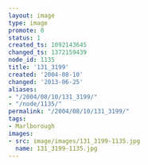 ```yaml
---
layout: image
type: image
promote: 0
status: 1
created_ts: 1092143645
changed_ts: 1372159439
node_id: 1135
title: '131_3199'
created: '2004-08-10'
changed: '2013-06-25'
aliases:
- "/2004/08/10/131_3199/"
- "/node/1135/"
permalink: "/2004/08/10/131_3199/"
tags:
- Marlborough
images:
- src: image/images/131_3199-1135.jpg
  name: 131_3199-1135.jpg
---
```


